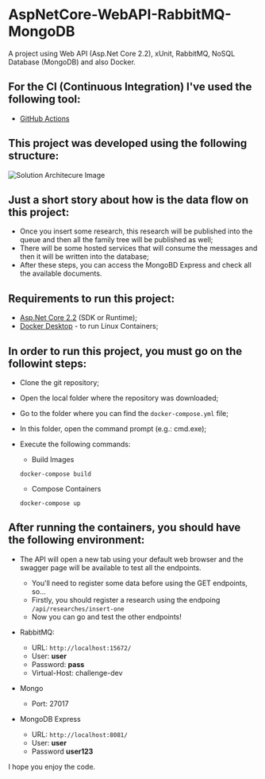 # AspNetCore-WebAPI-RabbitMQ-MongoDB
A project using Web API (Asp.Net Core 2.2), xUnit, RabbitMQ, NoSQL Database (MongoDB) and also Docker.

## For the CI (Continuous Integration) I've used the following tool:

- [GitHub Actions](https://github.com/nmaia/AspNetCore-WebAPI-RabbitMQ-MongoDB/actions)

## This project was developed using the following structure:

![Solution Architecure Image](https://github.com/nmaia/AspNetCore-WebAPI-RabbitMQ-MongoDB/blob/develop/Demo/docs/Solution%20Architecture/Solution-Architecture.png)

## Just a short story about how is the data flow on this project:

- Once you insert some research, this research will be published into the queue and then all the family tree will be published as well;
- There will be some hosted services that will consume the messages and then it will be written into the database;
- After these steps, you can access the MongoBD Express and check all the available documents.

## Requirements to run this project:

- [Asp.Net Core 2.2](https://dotnet.microsoft.com/download/dotnet-core/2.2) (SDK or Runtime);
- [Docker Desktop](https://www.docker.com/products/docker-desktop) - to run Linux Containers;

## In order to run this project, you must go on the followint steps:

- Clone the git repository;
- Open the local folder where the repository was downloaded;
- Go to the folder where you can find the `docker-compose.yml` file;
- In this folder, open the command prompt (e.g.: cmd.exe);
- Execute the following commands:
  - Build Images
    
  ```
  docker-compose build
  ```

  - Compose Containers

  ```
  docker-compose up
  ```

## After running the containers, you should have the following environment:

- The API will open a new tab using your default web browser and the swagger page will be available to test all the endpoints.
  - You'll need to register some data before using the GET endpoints, so...
  - Firstly, you should register a research using the endpoing `/api/researches/insert-one`
  - Now you can go and test the other endpoints!

- RabbitMQ:
  - URL: `http://localhost:15672/`
  - User: **user**
  - Password: **pass**
  - Virtual-Host: challenge-dev
- Mongo
  - Port: 27017
- MongoDB Express
  - URL: `http://localhost:8081/`
  - User: **user**
  - Password **user123**

I hope you enjoy the code.
